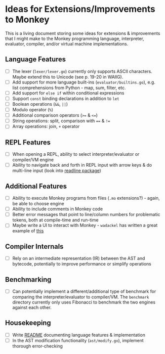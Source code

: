 # Ideas for Extensions/Improvements to Monkey

This is a living document storing some ideas for extensions & improvements that I might make to the Monkey programming language, interpreter, evaluator, compiler, and/or virtual machine implementations.

## Language Features

- [ ] The lexer (`lexer/lexer.go`) currently only supports ASCII characters. Maybe extend this to Unicode (see p. 19-20 in WAIIG).
- [ ] Add support for more language built-ins (`evaluator/builtins.go`), e.g. list comprehensions from Python - map, sum, filter, etc.
- [ ] Add support for `else if` within conditional expressions
- [ ] Support `const` binding declarations in addition to `let`
- [ ] Boolean operations (`&&`, `||`)
- [ ] Modulo operator (`%`)
- [ ] Additional comparison operators (`>=` & `<=`)
- [ ] String operations: split, comparison with `==` & `!=`
- [ ] Array operations: join, `+` operator

## REPL Features

- [ ] When opening a REPL, ability to select interpreter/evaluator or compiler/VM engine
- [ ] Ability to navigate back and forth in REPL input with arrow keys & do multi-line input (look into [readline package](https://github.com/chzyer/readline))

## Additional Features

- [ ] Ability to execute Monkey programs from files (`.mo` extensions?) - again, be able to choose engine
- [ ] Ability to include comments in Monkey code
- [ ] Better error messages that point to line/column numbers for problematic tokens, both at compile-time and run-time
- [ ] Maybe write a UI to interact with Monkey - `wadackel` has written a great example of [this](https://github.com/wadackel/rs-monkey-lang)

## Compiler Internals

- [ ] Rely on an intermediate representation (IR) between the AST and bytecode, potentially to improve performance or simplify operations

## Benchmarking

- [ ] Can potentially implement a different/additional type of benchmark for comparing the interpreter/evaluator to compiler/VM. The `benchmark` directory currently only uses Fibonacci to benchmark the two engines against each other.

## Housekeeping

- [ ] Write [README](README.md) documenting language features & implementation
- [ ] In the AST modification functionality (`ast/modify.go`), implement thorough error-checking
